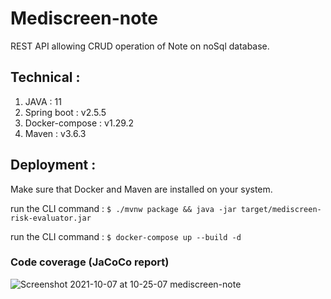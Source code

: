 # Mediscreen-note

REST API allowing CRUD operation of Note on noSql database.

## Technical : 
1. JAVA : 11
2. Spring boot : v2.5.5
3. Docker-compose : v1.29.2
4. Maven : v3.6.3

## Deployment :
Make sure that Docker and Maven are installed on your system. <br />

run the CLI command : ``$ ./mvnw package && java -jar target/mediscreen-risk-evaluator.jar`` <br />

run the CLI command : ``$ docker-compose up --build -d``<br />

### Code coverage (JaCoCo report)
![Screenshot 2021-10-07 at 10-25-07 mediscreen-note](https://user-images.githubusercontent.com/61873476/136410625-a8ed4a8c-3974-4403-837b-21ca0fd7df7d.png)
